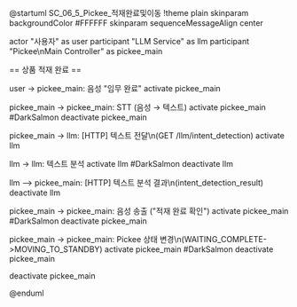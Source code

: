 @startuml SC_06_5_Pickee_적재완료및이동
!theme plain
skinparam backgroundColor #FFFFFF
skinparam sequenceMessageAlign center

actor "사용자" as user
participant "LLM Service" as llm
participant "Pickee\nMain Controller" as pickee_main

== 상품 적재 완료 ==

user -> pickee_main: 음성 "임무 완료"
activate pickee_main

pickee_main -> pickee_main: STT (음성 → 텍스트)
activate pickee_main #DarkSalmon
deactivate pickee_main

pickee_main -> llm: [HTTP] 텍스트 전달\n(GET /llm/intent_detection)
activate llm

llm -> llm: 텍스트 분석
activate llm #DarkSalmon
deactivate llm

llm --> pickee_main: [HTTP] 텍스트 분석 결과\n(intent_detection_result)
deactivate llm

pickee_main -> pickee_main: 음성 송출 ("적재 완료 확인")
activate pickee_main #DarkSalmon
deactivate pickee_main

pickee_main -> pickee_main: Pickee 상태 변경\n(WAITING_COMPLETE->MOVING_TO_STANDBY)
activate pickee_main #DarkSalmon
deactivate pickee_main

deactivate pickee_main

@enduml
